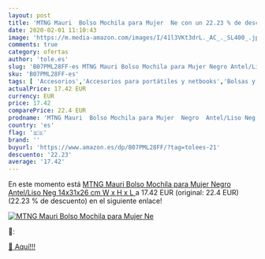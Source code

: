 ```yaml
---
layout: post
title: 'MTNG Mauri  Bolso Mochila para Mujer  Ne con un 22.23 % de descuento'
date: 2020-02-01 11:10:43
image: 'https://m.media-amazon.com/images/I/41l3VKt3drL._AC_._SL400_.jpg'
comments: true
category: ofertas
author: 'tole.es'
slug: 'B07PML28FF-es MTNG Mauri Bolso Mochila para Mujer Negro Antel/Liso Neg...'
sku: 'B07PML28FF-es'
tags: [ 'Accesorios','Accesorios para portátiles y netbooks','Bolsas y fundas para portátiles y netbooks','Informática','Mochilas para portátiles y netbooks','mochila', ]
actualPrice: 17.42 EUR
currency: EUR
price: 17.42
comparePrice: 22.4 EUR
prodname: 'MTNG Mauri  Bolso Mochila para Mujer  Negro  Antel/Liso Neg   14x31x26 cm  W x H x L '
country: 'es'
flag: '🇪🇸'
brand: ''
buyurl: 'https://www.amazon.es/dp/B07PML28FF/?tag=tolees-21'
descuento: '22.23'
average: '17.42'
---
```


En este momento está [MTNG Mauri  Bolso Mochila para Mujer  Negro  Antel/Liso Neg   14x31x26 cm  W x H x L ](https://www.amazon.es/dp/B07PML28FF/?tag=tolees-21) a 17.42 EUR (original: 22.4 EUR) (22.23 %  de descuento) en el siguiente enlace!

[![MTNG Mauri  Bolso Mochila para Mujer  Ne](https://m.media-amazon.com/images/I/41l3VKt3drL._AC_._SL400_.jpg)](https://www.amazon.es/dp/B07PML28FF/?tag=tolees-21)

🔎:


[🛒 Aquí!!!](https://www.amazon.es/dp/B07PML28FF/?tag=tolees-21)

